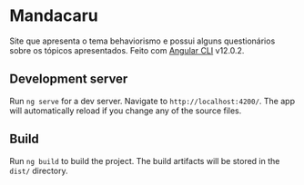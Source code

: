 # Mandacaru
Site que apresenta o tema behaviorismo e possui alguns questionários sobre os tópicos apresentados. Feito com [Angular CLI](https://github.com/angular/angular-cli) v12.0.2.

## Development server

Run `ng serve` for a dev server. Navigate to `http://localhost:4200/`. The app will automatically reload if you change any of the source files.

## Build

Run `ng build` to build the project. The build artifacts will be stored in the `dist/` directory.